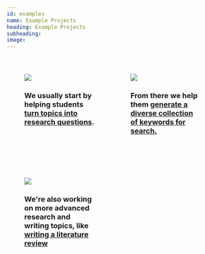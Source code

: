 ```yaml
---
id: examples
name: Example Projects
heading: Example Projects
subheading: 
image: 
---
```


<div style="width: 32%; float:left; padding: 40px;">
    <img src="https://www.evernote.com/l/AN-XPkDfeclC2qDZpHAFKjCyoST8ukqZn0MB/image.png" style="margin-left: auto; margin-right: auto;">
    <h3>We usually start by helping students <a href="https://uclalibrary.github.io/research-tips/embeds/questions/" target="_blank">turn topics into research questions</a>.</h3>
</div>
<div style="width: 32%; float:left; padding: 40px;">
    <img src="https://www.evernote.com/l/AN93RdB4SItKTZDQqZ8QhQ0wlAeaPx8a0h8B/image.png" style="margin-left: auto; margin-right: auto;">
    <h3>From there we help them <a href="https://uclalibrary.github.io/research-tips/embeds/turn-questions-into-keywords/" target="_blank">generate a diverse collection of keywords for search.</a></h3>
</div>
<div style="width: 32%; float:left; padding: 40px;">
    <img src="https://www.evernote.com/l/AN-9318zyllHUoItqMJ9P5ZyZlfPoeShpBMB/image.png" style="margin-left: auto; margin-right: auto;">
    <h3>We're also working on more advanced research and writing topics, like <a href="https://uclalibrary.github.io/research-tips/embeds/lit-review-2.3-continuous/lit-review-2.3-continuous.html" target="_blank">writing a literature review</a></h3>
</div>

<!--
<div style="width: 50%; float:left; padding: 15px;">
    <img src="https://www.evernote.com/l/AN-XPkDfeclC2qDZpHAFKjCyoST8ukqZn0MB/image.png" width="50%" style="margin-left: auto; margin-right: auto;">
    <h3>We usually start by helping students <a href="https://uclalibrary.github.io/research-tips/embeds/questions/" target="_blank">turn topics into research questions</a>.</h3>
</div>
<div style="width: 50%; float:right; padding: 15px;">
    <img src="https://www.evernote.com/l/AN8sfNZL7gRGYJ9CGDTbzzXM4fGwFfkUDmYB/image.png" width="50%" style="margin-left: auto; margin-right: auto;">
    <h3>Then, we help them <a href="https://uclalibrary.github.io/research-tips/embeds/turn-questions-into-keywords/" target="_blank">generate a diverse collection of keywords for search.</a></h3>
</div>
-->